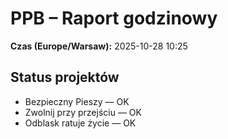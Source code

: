# PPB – Raport godzinowy
**Czas (Europe/Warsaw):** 2025-10-28 10:25

## Status projektów
- Bezpieczny Pieszy — OK
- Zwolnij przy przejściu — OK
- Odblask ratuje życie — OK


